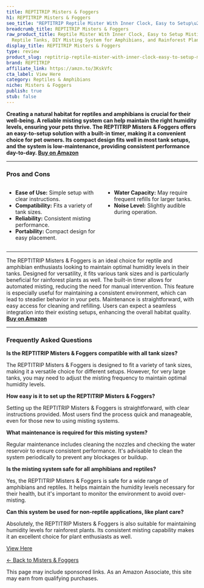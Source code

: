 ```yaml
---
title: REPTITRIP Misters & Foggers
h1: REPTITRIP Misters & Foggers
seo_title: "REPTITRIP Reptile Mister With Inner Clock, Easy to Setup\u2026"
breadcrumb_title: REPTITRIP Misters & Foggers
raw_product_title: Reptile Mister With Inner Clock, Easy to Setup Misting Timer for
  Reptile Tanks, DIY Misting System for Amphibians, and Rainforest Plants
display_title: REPTITRIP Misters & Foggers
type: review
product_slug: reptitrip-reptile-mister-with-inner-clock-easy-to-setup-misting-timer-f-9775fb72
brand: REPTITRIP
affiliate_link: https://amzn.to/3KskVfc
cta_label: View Here
category: Reptiles & Amphibians
niche: Misters & Foggers
publish: true
stub: false
---
```


<div id="intro" class="full-width">
  <p><strong>Creating a natural habitat for reptiles and amphibians is crucial for their well-being. A reliable misting system can help maintain the right humidity levels, ensuring your pets thrive. The REPTITRIP Misters & Foggers offers an easy-to-setup solution with a built-in timer, making it a convenient choice for pet owners. Its compact design fits well in most tank setups, and the system is low-maintenance, providing consistent performance day-to-day. <a href="https://amzn.to/3KskVfc" rel="nofollow sponsored noopener" target="_blank"><strong>Buy on Amazon</strong></a></strong></p>
</div>

<hr />
<h3 id="pros-cons">Pros and Cons</h3>
<div class="pc-grid" style="display:grid;grid-template-columns:1fr 1fr;gap:16px;">
  <ul>
    <li><strong>Ease of Use:</strong> Simple setup with clear instructions.</li>
    <li><strong>Compatibility:</strong> Fits a variety of tank sizes.</li>
    <li><strong>Reliability:</strong> Consistent misting performance.</li>
    <li><strong>Portability:</strong> Compact design for easy placement.</li>
  </ul>
  <ul>
    <li><strong>Water Capacity:</strong> May require frequent refills for larger tanks.</li>
    <li><strong>Noise Level:</strong> Slightly audible during operation.</li>
  </ul>
</div>
<hr />

<div class="full-width">
  <p>The REPTITRIP Misters & Foggers is an ideal choice for reptile and amphibian enthusiasts looking to maintain optimal humidity levels in their tanks. Designed for versatility, it fits various tank sizes and is particularly beneficial for rainforest plants as well. The built-in timer allows for automated misting, reducing the need for manual intervention. This feature is especially useful for maintaining a consistent environment, which can lead to steadier behavior in your pets. Maintenance is straightforward, with easy access for cleaning and refilling. Users can expect a seamless integration into their existing setups, enhancing the overall habitat quality. <a href="https://amzn.to/3KskVfc" rel="nofollow sponsored noopener" target="_blank"><strong>Buy on Amazon</strong></a></p>
</div>

<hr />
<h3 id="faqs">Frequently Asked Questions</h3>

<p><strong>Is the REPTITRIP Misters & Foggers compatible with all tank sizes?</strong></p>
<p>The REPTITRIP Misters & Foggers is designed to fit a variety of tank sizes, making it a versatile choice for different setups. However, for very large tanks, you may need to adjust the misting frequency to maintain optimal humidity levels.</p>

<p><strong>How easy is it to set up the REPTITRIP Misters & Foggers?</strong></p>
<p>Setting up the REPTITRIP Misters & Foggers is straightforward, with clear instructions provided. Most users find the process quick and manageable, even for those new to using misting systems.</p>

<p><strong>What maintenance is required for this misting system?</strong></p>
<p>Regular maintenance includes cleaning the nozzles and checking the water reservoir to ensure consistent performance. It's advisable to clean the system periodically to prevent any blockages or buildup.</p>

<p><strong>Is the misting system safe for all amphibians and reptiles?</strong></p>
<p>Yes, the REPTITRIP Misters & Foggers is safe for a wide range of amphibians and reptiles. It helps maintain the humidity levels necessary for their health, but it's important to monitor the environment to avoid over-misting.</p>

<p><strong>Can this system be used for non-reptile applications, like plant care?</strong></p>
<p>Absolutely, the REPTITRIP Misters & Foggers is also suitable for maintaining humidity levels for rainforest plants. Its consistent misting capability makes it an excellent choice for plant enthusiasts as well.</p>
<p><a class="btn" href="https://amzn.to/3KskVfc" target="_blank" rel="nofollow sponsored noopener">View Here</a></p>
<p><a href="/roundups/reptiles-amphibians/misters-foggers/">← Back to Misters & Foggers</a></p>
<aside class="disclosure">This page may include sponsored links. As an Amazon Associate, this site may earn from qualifying purchases.</aside>
